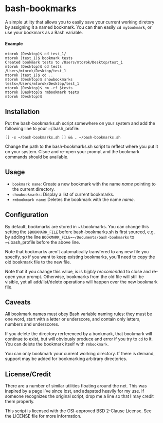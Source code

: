bash-bookmarks
==============

A simple utility that allows you to easily save your current working diretory by assigning it a named bookmark. You can then easily `cd mybookmark`, or use your bookmark as a Bash variable.

#### Example

    mtorok (Desktop)$ cd test_1/
    mtorok (test_1)$ bookmark tests
    Created bookmark tests to /Users/mtorok/Desktop/test_1
    mtorok (Desktop)$ cd tests
    /Users/mtorok/Desktop/test_1
    mtorok (test_1)$ cd ..
    mtorok (Desktop)$ showbookmarks 
    tests=/Users/mtorok/Desktop/test_1
    mtorok (Desktop)$ rm -rf $tests
    mtorok (Desktop)$ rmbookmark tests
    mtorok (Desktop)$ 

## Installation

Put the bash-bookmarks.sh script somewhere on your system and add the following line to your ~/.bash_profile:

    [[ -s ~/bash-bookmarks.sh ]] && . ~/bash-bookmarks.sh

Change the path to the bash-bookmarks.sh script to reflect where you put it on your system. Clsoe and re-open your prompt and the bookmark commands should be available.

## Usage

* `bookmark name`: Create a new bookmark with the name *name* pointing to the current directory.
* `showbookmarks`: Display a list of current bookmarks.
* `rmbookmark name`: Deletes the bookmark with the name *name*.

## Configuration

By default, bookmarks are stored in ~/.bookmarks. You can change this setting the `$BOOKMARK_FILE` before bash-bookmarks.sh is first sourced, e.g. by adding the line `BOOKMARK_FILE=~/Documents/bash-bookmarks` to ~/.bash_profile before the above line.

Note that bookmarks aren't automatically transfered to any new file you specify, so if you want to keep existing bookmarks, you'll need to copy the old bookmark file to the new file.

Note that if you change this value, is is *highly reccomended* to close and re-open your prompt. Otherwise, bookmarks from the old file will still be visible, yet all add/list/delete operations will happen over the new bookmark file.

## Caveats

All bookmark names must obey Bash variable naming rules: they must be one word, start with a letter or underscore, and contain only letters, numbers and underscores.

If you delete the directory rerferenced by a bookmark, that bookmark will continue to exist, but will obviously produce and error if you try to `cd` to it. You can delete the bookmark itself with `rmbookmark`.

You can only bookmark your current working directory. If there is demand, support may be added for bookmarking arbitrary directories.

## License/Credit

There are a number of similar utilities floating around the net. This was inspired by a page I've since lost, and adapated heavily for my use. If someone recognizes the original script, drop me a line so that I may credit them properly.

This script is licensed with the OSI-approved BSD 2-Clause License. See the LICENSE file for more information.
